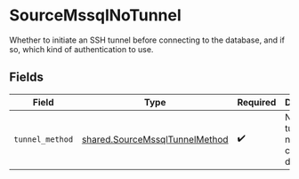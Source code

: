 # SourceMssqlNoTunnel

Whether to initiate an SSH tunnel before connecting to the database, and if so, which kind of authentication to use.


## Fields

| Field                                                                            | Type                                                                             | Required                                                                         | Description                                                                      |
| -------------------------------------------------------------------------------- | -------------------------------------------------------------------------------- | -------------------------------------------------------------------------------- | -------------------------------------------------------------------------------- |
| `tunnel_method`                                                                  | [shared.SourceMssqlTunnelMethod](../../models/shared/sourcemssqltunnelmethod.md) | :heavy_check_mark:                                                               | No ssh tunnel needed to connect to database                                      |